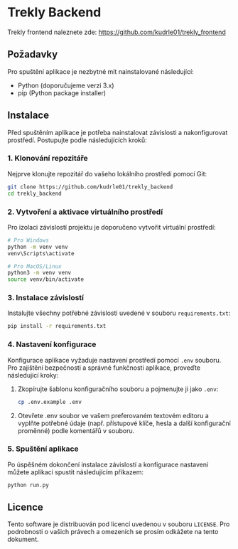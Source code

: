 # Trekly Backend

Trekly frontend naleznete zde: https://github.com/kudrle01/trekly_frontend

## Požadavky
Pro spuštění aplikace je nezbytné mít nainstalované následující:
- Python (doporučujeme verzi 3.x)
- pip (Python package installer)

## Instalace

Před spuštěním aplikace je potřeba nainstalovat závislosti a nakonfigurovat prostředí. Postupujte podle následujících kroků:

### 1. Klonování repozitáře
Nejprve klonujte repozitář do vašeho lokálního prostředí pomocí Git:
```bash
git clone https://github.com/kudrle01/trekly_backend
cd trekly_backend
```
### 2. Vytvoření a aktivace virtuálního prostředí
Pro izolaci závislostí projektu je doporučeno vytvořit virtuální prostředí:
```bash
# Pro Windows
python -m venv venv
venv\Scripts\activate

# Pro MacOS/Linux
python3 -m venv venv
source venv/bin/activate
```
### 3. Instalace závislostí
Instalujte všechny potřebné závislosti uvedené v souboru `requirements.txt`:
```bash
pip install -r requirements.txt
```
### 4. Nastavení konfigurace
Konfigurace aplikace vyžaduje nastavení prostředí pomocí `.env` souboru. Pro zajištění bezpečnosti a správné funkčnosti aplikace, proveďte následující kroky:

1. Zkopírujte šablonu konfiguračního souboru a pojmenujte ji jako `.env`:
   ```bash
   cp .env.example .env
   ```
2. Otevřete .env soubor ve vašem preferovaném textovém editoru a vyplňte potřebné údaje (např. přístupové klíče, hesla a další konfigurační proměnné) podle komentářů v souboru.

### 5. Spuštění aplikace
Po úspěšném dokončení instalace závislostí a konfigurace nastavení můžete aplikaci spustit následujícím příkazem:

```bash
python run.py
```
## Licence
Tento software je distribuován pod licencí uvedenou v souboru `LICENSE`. Pro podrobnosti o vašich právech a omezeních se prosím odkážete na tento dokument.
